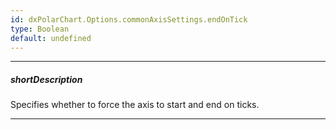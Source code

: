 ```yaml
---
id: dxPolarChart.Options.commonAxisSettings.endOnTick
type: Boolean
default: undefined
---
```

---
##### shortDescription
Specifies whether to force the axis to start and end on ticks.

---
